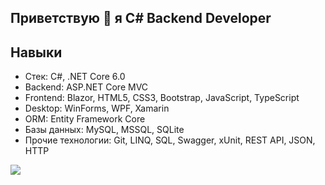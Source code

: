 ## Приветствую 👋 я C# Backend Developer

## Навыки
- Стек: C#, .NET Core 6.0
- Backend: ASP.NET Core MVC
- Frontend: Blazor, HTML5, CSS3, Bootstrap, JavaScript, TypeScript
- Desktop: WinForms, WPF, Xamarin
- ORM: Entity Framework Core
- Базы данных: MySQL, MSSQL, SQLite
- Прочие технологии: Git, LINQ, SQL, Swagger, xUnit, REST API, JSON, HTTP

![](https://github-readme-stats.vercel.app/api?username=VorobevEmil&show_icons=true&theme=radical)
